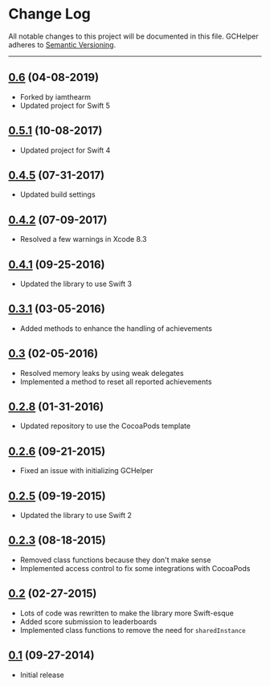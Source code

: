 # Change Log
All notable changes to this project will be documented in this file.
GCHelper adheres to [Semantic Versioning](http://semver.org).

---

## [0.6](https://github.com/iamthearm/GCHelper/releases/tag/0.6) (04-08-2019)

* Forked by iamthearm
* Updated project for Swift 5

## [0.5.1](https://github.com/jackcook/GCHelper/releases/tag/0.5.1) (10-08-2017)

* Updated project for Swift 4

## [0.4.5](https://github.com/jackcook/GCHelper/releases/tag/0.4.5) (07-31-2017)

* Updated build settings

## [0.4.2](https://github.com/jackcook/GCHelper/releases/tag/0.4.2) (07-09-2017)

* Resolved a few warnings in Xcode 8.3

## [0.4.1](https://github.com/jackcook/GCHelper/releases/tag/0.4.1) (09-25-2016)

* Updated the library to use Swift 3

## [0.3.1](https://github.com/jackcook/GCHelper/releases/tag/0.3.1) (03-05-2016)

* Added methods to enhance the handling of achievements

## [0.3](https://github.com/jackcook/GCHelper/releases/tag/0.3) (02-05-2016)

* Resolved memory leaks by using weak delegates
* Implemented a method to reset all reported achievements

## [0.2.8](https://github.com/jackcook/GCHelper/releases/tag/0.2.8) (01-31-2016)

* Updated repository to use the CocoaPods template

## [0.2.6](https://github.com/jackcook/GCHelper/releases/tag/0.2.6) (09-21-2015)

* Fixed an issue with initializing GCHelper

## [0.2.5](https://github.com/jackcook/GCHelper/releases/tag/0.2.5) (09-19-2015)

* Updated the library to use Swift 2

## [0.2.3](https://github.com/jackcook/GCHelper/releases/tag/0.2.3) (08-18-2015)

* Removed class functions because they don't make sense
* Implemented access control to fix some integrations with CocoaPods

## [0.2](https://github.com/jackcook/GCHelper/releases/tag/0.2) (02-27-2015)

* Lots of code was rewritten to make the library more Swift-esque
* Added score submission to leaderboards
* Implemented class functions to remove the need for `sharedInstance`

## [0.1](https://github.com/jackcook/GCHelper/releases/tag/0.1) (09-27-2014)

* Initial release
